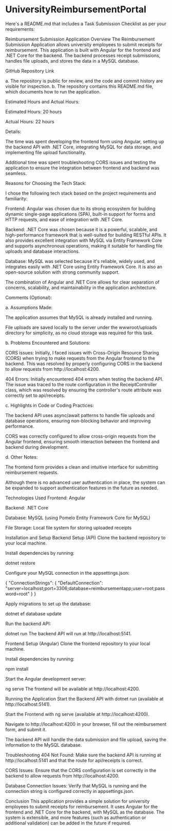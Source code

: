 # UniversityReimbursementPortal

Here's a README.md that includes a Task Submission Checklist as per your requirements:

Reimbursement Submission Application
Overview
The Reimbursement Submission Application allows university employees to submit receipts for reimbursement. This application is built with Angular for the frontend and .NET Core for the backend. The backend processes receipt submissions, handles file uploads, and stores the data in a MySQL database.




GitHub Repository Link


a. The repository is public for review, and the code and commit history are visible for inspection.
b. The repository contains this README.md file, which documents how to run the application.


Estimated Hours and Actual Hours:


Estimated Hours: 20 hours


Actual Hours: 22 hours


Details:


The time was spent developing the frontend form using Angular, setting up the backend API with .NET Core, integrating MySQL for data storage, and implementing file upload functionality.


Additional time was spent troubleshooting CORS issues and testing the application to ensure the integration between frontend and backend was seamless.


Reasons for Choosing the Tech Stack:

I chose the following tech stack based on the project requirements and familiarity:


Frontend: Angular was chosen due to its strong ecosystem for building dynamic single-page applications (SPA), built-in support for forms and HTTP requests, and ease of integration with .NET Core.


Backend: .NET Core was chosen because it is a powerful, scalable, and high-performance framework that is well-suited for building RESTful APIs. It also provides excellent integration with MySQL via Entity Framework Core and supports asynchronous operations, making it suitable for handling file uploads and database interactions.


Database: MySQL was selected because it's reliable, widely used, and integrates easily with .NET Core using Entity Framework Core. It is also an open-source solution with strong community support.


The combination of Angular and .NET Core allows for clear separation of concerns, scalability, and maintainability in the application architecture.


Comments (Optional):

a. Assumptions Made:


The application assumes that MySQL is already installed and running.


File uploads are saved locally to the server under the wwwroot/uploads directory for simplicity, as no cloud storage was required for this task.


b. Problems Encountered and Solutions:


CORS issues: Initially, I faced issues with Cross-Origin Resource Sharing (CORS) when trying to make requests from the Angular frontend to the backend. This was resolved by properly configuring CORS in the backend to allow requests from http://localhost:4200.


404 Errors: Initially encountered 404 errors when testing the backend API. The issue was traced to the route configuration in the ReceiptController class, which was resolved by ensuring the controller's route attribute was correctly set to api/receipts.


c. Highlights in Code or Coding Practices:


The backend API uses async/await patterns to handle file uploads and database operations, ensuring non-blocking behavior and improving performance.


CORS was correctly configured to allow cross-origin requests from the Angular frontend, ensuring smooth interaction between the frontend and backend during development.


d. Other Notes:


The frontend form provides a clean and intuitive interface for submitting reimbursement requests.


Although there is no advanced user authentication in place, the system can be expanded to support authentication features in the future as needed.



Technologies Used
Frontend: Angular


Backend: .NET Core


Database: MySQL (using Pomelo Entity Framework Core for MySQL)


File Storage: Local file system for storing uploaded receipts



Installation and Setup
Backend Setup (API)
Clone the backend repository to your local machine.


Install dependencies by running:

 dotnet restore


Configure your MySQL connection in the appsettings.json:

 {
  "ConnectionStrings": {
    "DefaultConnection": "server=localhost;port=3306;database=reimbursementapp;user=root;password=root"
  }
}


Apply migrations to set up the database:

 dotnet ef database update


Run the backend API:

 dotnet run
 The backend API will run at http://localhost:5141.


Frontend Setup (Angular)
Clone the frontend repository to your local machine.


Install dependencies by running:

 npm install


Start the Angular development server:

 ng serve
 The frontend will be available at http://localhost:4200.



Running the Application
Start the Backend API with dotnet run (available at http://localhost:5141).


Start the Frontend with ng serve (available at http://localhost:4200).


Navigate to http://localhost:4200 in your browser, fill out the reimbursement form, and submit it.


The backend API will handle the data submission and file upload, saving the information to the MySQL database.



Troubleshooting
404 Not Found: Make sure the backend API is running at http://localhost:5141 and that the route for api/receipts is correct.


CORS Issues: Ensure that the CORS configuration is set correctly in the backend to allow requests from http://localhost:4200.


Database Connection Issues: Verify that MySQL is running and the connection string is configured correctly in appsettings.json.



Conclusion
This application provides a simple solution for university employees to submit receipts for reimbursement. It uses Angular for the frontend and .NET Core for the backend, with MySQL as the database. The system is extensible, and more features (such as authentication or additional validation) can be added in the future if required.


